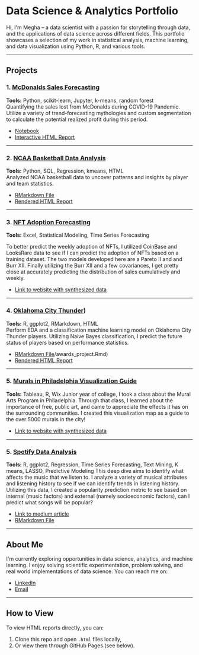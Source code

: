 # Data Science & Analytics Portfolio

Hi, I'm Megha – a data scientist with a passion for storytelling through data, and the applications of data science across different fields. This portfolio showcases a selection of my work in statistical analysis, machine learning, and data visualization using Python, R, and various tools.

---

## Projects

### 1. [McDonalds Sales Forecasting](./projects/mcdonalds-forecasting)
**Tools:** Python, scikit-learn, Jupyter, k-means, random forest  
Quantifying the sales lost from McDonalds during COVID-19 Pandemic. Utilize a variety of trend-forecasting mythologies and custom segmentation to calculate the potential realized profit during this period.

- [Notebook](./projects/mcdonalds-forecasting/mcd-data.ipynb)
- [Interactive HTML Report](./projects/mcdonalds-forecasting/mcd-data.pptx)

---

### 2. [NCAA Basketball Data Analysis](./ncaa-bball-data-analysis)
**Tools:** Python, SQL, Regression, kmeans, HTML  
Analyzed NCAA basketball data to uncover patterns and insights by player and team statistics.

- [RMarkdown File](./ncaa-bball-data-analysis/NCAA_basketball_data_analysis.Rmd)
- [Rendered HTML Report](./ncaa-bball-data-analysis/NCAA_basketball_data_analysis_slides.html)

---

### 3. [NFT Adoption Forecasting](./nft-adoption)
**Tools:** Excel, Statistical Modeling, Time Series Forecasting

To better predict the weekly adoption of NFTs, I utilized CoinBase and LooksRare data to see if I can predict the adoption of NFTs based on a training dataset. The two models developed here are a Pareto II and and Burr XII. Finally utilizing the Burr XII and a few covariances, I get pretty close at accurately predicting the distribution of sales cumulatively and weekly. 

- [Link to website with synthesized data](./philly-murals-viz/README.md)

---

### 4. [Oklahoma City Thunder](./oct-data-challenge))
**Tools:** R, ggplot2, RMarkdown, HTML  
Perform EDA and a classification machine learning model on Oklahoma City Thunder players. Utilizing Naive Bayes classification, I predict the future status of players based on performance statistics.

- [RMarkdown File](./oct-data-challenge)/awards_project.Rmd)
- [Rendered HTML Report](./oct-data-challenge/awards_project.html)

---

### 5. [Murals in Philadelphia Visualization Guide](./philly-murals-viz)
**Tools:** Tableau, R, Wix 
Junior year of college, I took a class about the Mural Arts Program in Philadelphia. Through that class, I learned about the importance of free, public art, and came to appreciate the effects it has on the surrounding communities. I created this visualization map as a guide to the over 5000 murals in the city! 

- [Link to website with synthesized data](./philly-murals-viz/README.md)

---

### 5. [Spotify Data Analysis](./spotify-data)
**Tools:** R, ggplot2, Regression, Time Series Forecasting, Text Mining, K means, LASSO, Predictive Modeling
This deep dive aims to identify what affects the music that we listen to. I analyze a variety of musical attributes and listening history to see if we can identify trends in listening history. Utilizing this data, I created a popularity prediction metric to see based on internal (music factors) and external (namely socioeconomic factors), can I predict what songs will be popular? 

- [Link to medium article](./spotify-data/README.md)
- [RMarkdown File](./spotify-data/awards_project.Rmd)
---

## About Me
I'm currently exploring opportunities in data science, analytics, and machine learning. I enjoy solving scientific experimentation, problem solving, and real world implementations of data science. You can reach me on:

- [LinkedIn](https://linkedin.com/in/megharaman)
- [Email](mailto:megha725@gmail.com)

---

## How to View
To view HTML reports directly, you can:
1. Clone this repo and open `.html` files locally,
2. Or view them through GitHub Pages (see below).

